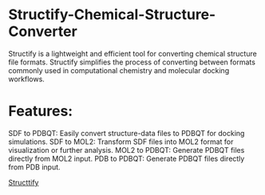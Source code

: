 # Structify-Chemical-Structure-Converter
Structify is a lightweight and efficient tool for converting chemical structure file formats. Structify simplifies the process of converting between formats commonly used in computational chemistry and molecular docking workflows.

# Features:

SDF to PDBQT: Easily convert structure-data files to PDBQT for docking simulations.
SDF to MOL2: Transform SDF files into MOL2 format for visualization or further analysis.
MOL2 to PDBQT: Generate PDBQT files directly from MOL2 input.
PDB to PDBQT: Generate PDBQT files directly from PDB input.

[Structtify](images/1.png)
